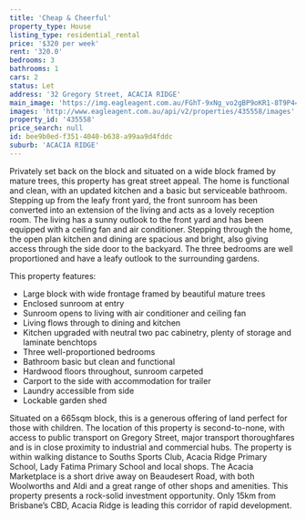 ```yaml
---
title: 'Cheap & Cheerful'
property_type: House
listing_type: residential_rental
price: '$320 per week'
rent: '320.0'
bedrooms: 3
bathrooms: 1
cars: 2
status: Let
address: '32 Gregory Street, ACACIA RIDGE'
main_image: 'https://img.eagleagent.com.au/FGhT-9xNg_vo2gBP9oKR1-8T9P4=/1280x854/smart/https://s3-us-west-2.amazonaws.com/eagleagent-orig/images/6825589/425349710-image-M.jpg'
images: 'http://www.eagleagent.com.au/api/v2/properties/435558/images'
property_id: '435558'
price_search: null
id: bee9b0ed-f351-4040-b638-a99aa9d4fddc
suburb: 'ACACIA RIDGE'
---
```

Privately set back on the block and situated on a wide block framed by mature trees, this property has great street appeal. The home is functional and clean, with an updated kitchen and a basic but serviceable bathroom. Stepping up from the leafy front yard, the front sunroom has been converted into an extension of the living and acts as a lovely reception room. The living has a sunny outlook to the front yard and has been equipped with a ceiling fan and air conditioner. Stepping through the home, the open plan kitchen and dining are spacious and bright, also giving access through the side door to the backyard. The three bedrooms are well proportioned and have a leafy outlook to the surrounding gardens.

This property features:

* Large block with wide frontage framed by beautiful mature trees
* Enclosed sunroom at entry
* Sunroom opens to living with air conditioner and ceiling fan
* Living flows through to dining and kitchen
* Kitchen upgraded with neutral two pac cabinetry, plenty of storage and laminate benchtops
* Three well-proportioned bedrooms
* Bathroom basic but clean and functional
* Hardwood floors throughout, sunroom carpeted
* Carport to the side with accommodation for trailer
* Laundry accessible from side
* Lockable garden shed

Situated on a 665sqm block, this is a generous offering of land perfect for those with children. The location of this property is second-to-none, with access to public transport on Gregory Street, major transport thoroughfares and is in close proximity to industrial and commercial hubs. The property is within walking distance to Souths Sports Club, Acacia Ridge Primary School, Lady Fatima Primary School and local shops. The Acacia Marketplace is a short drive away on Beaudesert Road, with both Woolworths and Aldi and a great range of other shops and amenities. This property presents a rock-solid investment opportunity. Only 15km from Brisbane’s CBD, Acacia Ridge is leading this corridor of rapid development.